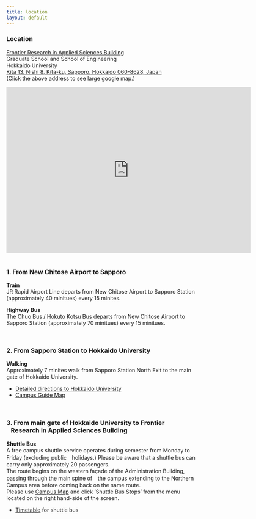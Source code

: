 ```yaml
---
title: location
layout: default
---
```

<!-- MAIN CONTENT -->
  <div id="main_content_wrap" class="outer">
    <section id="main_content" class="inner">
     <h3 id="location">Location</h3>
       <p><a href="http://www.oia.hokudai.ac.jp/maps/print.php?id=133">Frontier Research in Applied Sciences                   Building</a><br>
           Graduate School and School of Engineering<br>
           Hokkaido University<br>
           <a href="https://goo.gl/maps/JtP1MdrwH5U2">Kita 13, Nishi 8, Kita-ku, Sapporo, Hokkaido 060-8628, Japan</a><br>
           (Click the above address to see large google map.)</p>
             <div id="ggmap"><!--<iframe src="https://www.google.com/maps/embed?pb=!1m18!1m12!1m3!1d2060.7424234830823!2d141.34175906700744!3d43.0765595             30617565!2m3!1f0!2f0!3f0!3m2!1i1024!2i768!4f13.1!3m3!1m2!1s0x0%3A0x0!2zNDPCsDA0JzQwLjciTiAxNDHCsDIw             JzI0LjEiRQ!5e0!3m2!1sen!2sjp!4v1442329400468" width="300" height="200" frameborder="0"         style="border:0" allowfullscreen></iframe>-->
             <iframe width="639" height="435" src="http://www.oia.hokudai.ac.jp/maps/embed/?place=133" frameborder="0">MAP</iframe>
             </div>
             <br>
             
   <h3 id="location">1. From New Chitose Airport to Sapporo</h3> 
     <p><strong>Train</strong><br>
       JR Rapid Airport Line departs from New Chitose Airport to Sapporo Station (approximately 40 minitues)           every 15 minites.</p>
 
   <p><strong>Highway Bus</strong><br>
       The Chuo Bus / Hokuto Kotsu Bus departs from New Chitose Airport to Sapporo Station (approximately 70   minitues) every 15 minitues.</p>
     <br>  
 
   <h3 id="location">2. From Sapporo Station to Hokkaido University</h3>
     <p><strong>Walking</strong><br>
 Approximately 7 minites walk from Sapporo Station North Exit to the main gate of Hokkaido University.<br>
       <ul>
          <li>
       <a href="http://www.oia.hokudai.ac.jp/about/visitors-access-maps/sapporo-campus-map/">Detailed directions to Hokkaido University</a>
          </li>
          <li>
       <a href="https://www.oia.hokudai.ac.jp/wp-content/uploads/2015/08/2015-英語版キャンパスマップ最終.pdf">Campus Guide Map</a>
          </li>
       </ul>
       </p>
       <br>
 
 <h3 id="location">3. From main gate of Hokkaido University to Frontier<br>&nbsp;&nbsp;&nbsp;Research in Applied Sciences Building</h3>
   <p><strong>Shuttle Bus</strong><br>
     A free campus shuttle service operates during semester from Monday to Friday (excluding public　holidays.) Please be aware that a shuttle bus can carry only approximately 20 passengers.<br> 
     The route begins on the western façade of the Administration Building, passing through the main spine of　the campus extending to the Northern Campus area before coming back on the same route.<br>
     Please use <a href="http://www.oia.hokudai.ac.jp/maps/?p=sapporo">Campus Map</a> and click ‘Shuttle Bus Stops’ from the menu located on the right hand-side of the screen.<br>
    <ul>
       <li><a href="https://www.oia.hokudai.ac.jp/wp-content/uploads/2016/06/160620Bus-time-tableHokkaido-University.pdf">Timetable</a> for shuttle bus
       </li>
    </ul>
   </p>

  </section>
</div>
